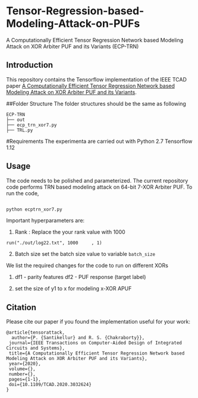 # Tensor-Regression-based-Modeling-Attack-on-PUFs
A Computationally Efficient Tensor Regression Network based Modeling Attack on XOR Arbiter PUF and its Variants (ECP-TRN)

## Introduction
This repository contains the Tensorflow implementation of the IEEE TCAD paper [A Computationally Efficient Tensor Regression Network based Modeling Attack on XOR Arbiter PUF and its Variants](https://ieeexplore.ieee.org/abstract/document/9233262). 

##Folder Structure
The folder structures should be the same as following
```
ECP-TRN
├── out
├── ecp_trn_xor7.py
├── TRL.py 
```




#Requirements
The experimenta are carried out with Python 2.7
Tensorflow 1.12


## Usage
The code needs to be polished and parameterized.
The current repository code performs TRN based modeling attack on 64-bit 7-XOR Arbiter PUF. To run the code,
```bash

python ecptrn_xor7.py

```

Important hyperparameters are:
1. Rank :
Replace the your rank value with 1000
```
run("./out/log22.txt", 1000		, 1)
```

2. Batch size
set the batch size value to variable ```batch_size```



We list the required changes for the code to run on different XORs

1. df1 - parity features
   df2 - PUF response  (target label)

2. set the size of y1 to x for modeling x-XOR APUF



## Citation
 Please cite our paper if you found the implementation useful for your work:
 
 ```text
@article{tensorattack,
   author={P. {Santikellur} and R. S. {Chakraborty}},
  journal={IEEE Transactions on Computer-Aided Design of Integrated Circuits and Systems}, 
  title={A Computationally Efficient Tensor Regression Network based Modeling Attack on XOR Arbiter PUF and its Variants}, 
  year={2020},
  volume={},
  number={},
  pages={1-1},
  doi={10.1109/TCAD.2020.3032624}
}
```



